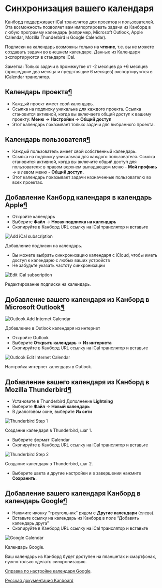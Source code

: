 Синхронизация вашего календаря
==============================


Канборд поддерживает iCal транслятор для проектов и пользователей. Эта возможность позволяет вам импортировать задачи из Канборд в любую программу календарь (например, Microsoft Outlook, Apple Calendar, Mozilla Thunderbird и Google Calendar).

Подписки на календарь возможны только на **чтение**, т.е. вы не можете создавать задачи во внешнем календаре. Данные из Календаря экспортируются в стандарте iCal.

Заметка: Только задачи в промежутке от -2 месяцев до +6 месяцев (прошедшие два месяца и предстоящие 6 месяцев) экспортируются в iCalendar транслятор.


Календарь проекта[¶](#project-calendars "Ссылка на этот заголовок")
-------------------------------------------------------------------

-   Каждый проект имеет свой календарь.
-   Ссылка на подписку уникальна для каждого проекта. Ссылка становится активной, когда вы включаете общий доступ к вашему проекту: **Меню** -\> **Настройки** -\> **Общий доступ**
-   Этот календарь показывает только задачи для выбранного проекта.


Календарь пользователя[¶](#user-calendars "Ссылка на этот заголовок")
---------------------------------------------------------------------

-   Каждый пользователь имеет свой собственный календарь.
-   Ссылка на подписку уникальная для каждого пользователя. Ссылка становится активной, когда вы включите общий доступ для пользователя: в правом верхнем выпадающем меню - **Мой профиль** -\> в левом меню - **Общий доступ**.
-   Этот календарь показывает задачи назначенные пользователю во всех проектах.


Добавление Канборд календаря в календарь Apple[¶](#adding-your-kanboard-calendar-to-apple-calendar "Ссылка на этот заголовок")
------------------------------------------------------------------------------------------------------------------------------

-   Откройте календарь
-   Выберите **Файл** -\> **Новая подписка на календарь**
-   Скопируйте в Канборд URL ссылку на iCal транслятор и вставьте

![Add iCal subscription](screenshots/apple-calendar-add-subscription.png)

Добавление подписки на календарь.


-   Вы можете выбрать синхронизацию календаря с iCloud, чтобы иметь доступ к календарю с любых ваших устройств
-   Не забудьте указать частоту синхронизации


![Edit iCal subscription](screenshots/apple-calendar-edit-subscription.png)

Редактирование подписки на календарь.


Добавление вашего календаря из Канборд в Microsoft Outlook[¶](#adding-your-kanboard-calendar-to-microsoft-outlook "Ссылка на этот заголовок")
---------------------------------------------------------------------------------------------------------------------------------------------

![Outlook Add Internet Calendar](screenshots/outlook-add-subscription.png)

Добавление в Outlook календаря из интернет

-   Откройте Outlook
-   Выберите **Открыть календарь** -\> **Из интернета**
-   Скопируйте в Канборд URL ссылку на iCal транслятор и вставьте


![Outlook Edit Internet Calendar](screenshots/outlook-edit-subscription.png)

Настройка интернет календаря в Outlook.


Добавление вашего календаря из Канборд в Mozilla Thunderbird[¶](#adding-your-kanboard-calendar-to-mozilla-thunderbird "Ссылка на этот заголовок")
-------------------------------------------------------------------------------------------------------------------------------------------------


-   Установите в Thunderbird Дополнение **Lightning**
-   Выберите **Файл** -\> **Новый календарь**
-   В диалоговом окне, выберите **Из сети**

![Thunderbird Step 1](screenshots/thunderbird-new-calendar-step1.png)

Создание календаря в Thunderbird, шаг 1.



-   Выберите формат iCalendar
-   Скопируйте в Канборд URL ссылку на iCal транслятор и вставьте

![Thunderbird Step 2](screenshots/thunderbird-new-calendar-step2.png)

Создание календаря в Thunderbird, шаг 2.

-   Выберите цвета и другие настройки и в завершении нажмите **Сохранить**.


Добавление вашего календаря Канборд в календарь Google[¶](#adding-your-kanboard-calendar-to-google-calendar "Ссылка на этот заголовок")
---------------------------------------------------------------------------------------------------------------------------------------

-   Нажмите иконку “треугольник” рядом с **Другие календари** (слева).
-   Вставьте ссылку на календарь из Канборд в поле “Добавить календарь друга”
-   Скопируйте в Канборд URL ссылку на iCal транслятор и вставьте


![Google Calendar](screenshots/google-calendar-add-subscription.png)

Календарь Google.

Ваш календарь из Канборд будет доступен на планшетах и смартфонах, нужно только сделать синхронизацию.


[Справка по настройке календаря Google](https://support.google.com/calendar/?hl=ru#topic=3417969).




[Русская документация Kanboard](http://kanboard.ru/doc/)


